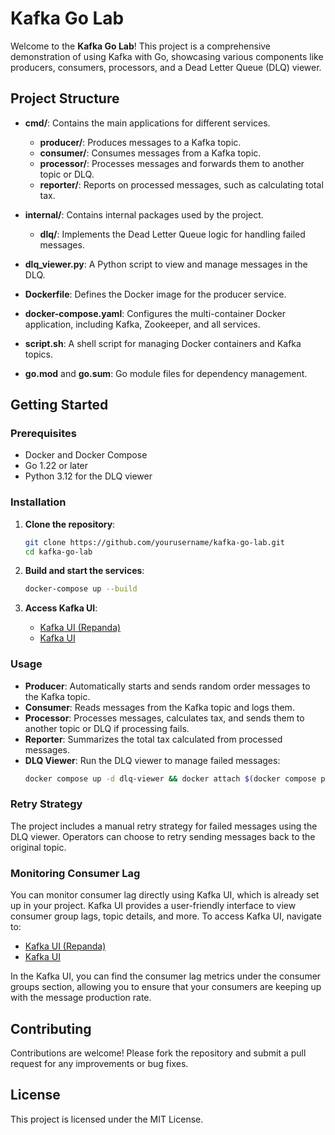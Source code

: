 # Kafka Go Lab

Welcome to the **Kafka Go Lab**! This project is a comprehensive demonstration of using Kafka with Go, showcasing various components like producers, consumers, processors, and a Dead Letter Queue (DLQ) viewer.

## Project Structure

- **cmd/**: Contains the main applications for different services.
  - **producer/**: Produces messages to a Kafka topic.
  - **consumer/**: Consumes messages from a Kafka topic.
  - **processor/**: Processes messages and forwards them to another topic or DLQ.
  - **reporter/**: Reports on processed messages, such as calculating total tax.

- **internal/**: Contains internal packages used by the project.
  - **dlq/**: Implements the Dead Letter Queue logic for handling failed messages.

- **dlq_viewer.py**: A Python script to view and manage messages in the DLQ.

- **Dockerfile**: Defines the Docker image for the producer service.

- **docker-compose.yaml**: Configures the multi-container Docker application, including Kafka, Zookeeper, and all services.

- **script.sh**: A shell script for managing Docker containers and Kafka topics.

- **go.mod** and **go.sum**: Go module files for dependency management.

## Getting Started

### Prerequisites

- Docker and Docker Compose
- Go 1.22 or later
- Python 3.12 for the DLQ viewer

### Installation

1. **Clone the repository**:
   ```bash
   git clone https://github.com/yourusername/kafka-go-lab.git
   cd kafka-go-lab
   ```

2. **Build and start the services**:
   ```bash
   docker-compose up --build
   ```

3. **Access Kafka UI**:
   - [Kafka UI (Repanda)](http://localhost:8080)
   - [Kafka UI](http://localhost:8090)

### Usage

- **Producer**: Automatically starts and sends random order messages to the Kafka topic.
- **Consumer**: Reads messages from the Kafka topic and logs them.
- **Processor**: Processes messages, calculates tax, and sends them to another topic or DLQ if processing fails.
- **Reporter**: Summarizes the total tax calculated from processed messages.
- **DLQ Viewer**: Run the DLQ viewer to manage failed messages:
  ```bash
  docker compose up -d dlq-viewer && docker attach $(docker compose ps -q dlq-viewer)
  ```

### Retry Strategy

The project includes a manual retry strategy for failed messages using the DLQ viewer. Operators can choose to retry sending messages back to the original topic.

### Monitoring Consumer Lag

You can monitor consumer lag directly using Kafka UI, which is already set up in your project. Kafka UI provides a user-friendly interface to view consumer group lags, topic details, and more. To access Kafka UI, navigate to:

- [Kafka UI (Repanda)](http://localhost:8080)
- [Kafka UI](http://localhost:8090)

In the Kafka UI, you can find the consumer lag metrics under the consumer groups section, allowing you to ensure that your consumers are keeping up with the message production rate.

## Contributing

Contributions are welcome! Please fork the repository and submit a pull request for any improvements or bug fixes.

## License

This project is licensed under the MIT License. 